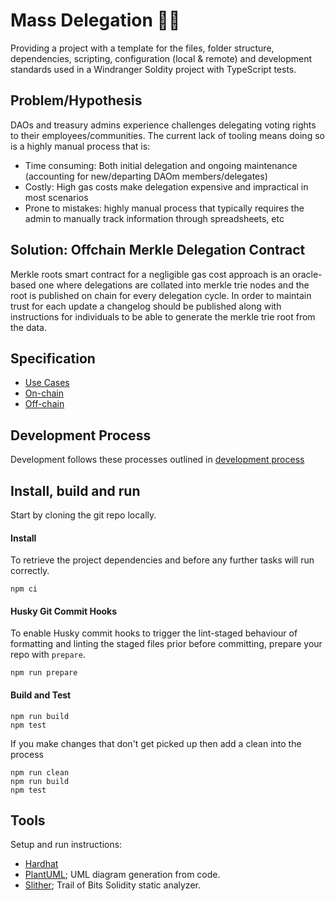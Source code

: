 # Mass Delegation 🎩👒

Providing a project with a template for the files, folder structure, dependencies, scripting, configuration (local & remote) and development standards used in a Windranger Soldity project with TypeScript tests.

## Problem/Hypothesis

DAOs and treasury admins experience challenges delegating voting rights to their employees/communities. The current lack of tooling means doing so is a highly manual process that is:

- Time consuming: Both initial delegation and ongoing maintenance (accounting for new/departing DAOm members/delegates)
- Costly: High gas costs make delegation expensive and impractical in most scenarios
- Prone to mistakes: highly manual process that typically requires the admin to manually track information through spreadsheets, etc

## Solution: Offchain Merkle Delegation Contract

Merkle roots smart contract for a negligible gas cost approach is an oracle-based one where delegations are collated into merkle trie nodes and the root is published on chain for every delegation cycle. In order to maintain trust for each update a changelog should be published along with instructions for individuals to be able to generate the merkle trie root from the data.

## Specification

- [Use Cases](./docs/use_cases.md)
- [On-chain](./docs/on-chain.md)
- [Off-chain](./docs/off-chain.md)


## Development Process

Development follows these processes outlined in [development process](docs/development_process.md)


## Install, build and run

Start by cloning the git repo locally.

#### Install

To retrieve the project dependencies and before any further tasks will run correctly.

```shell
npm ci
```

#### Husky Git Commit Hooks

To enable Husky commit hooks to trigger the lint-staged behaviour of formatting and linting the staged files prior
before committing, prepare your repo with `prepare`.

```shell
npm run prepare
```

#### Build and Test

```shell
npm run build
npm test
```

If you make changes that don't get picked up then add a clean into the process

```shell
npm run clean
npm run build
npm test
```

## Tools

Setup and run instructions:

- [Hardhat](./docs/tools/hardhat.md)
- [PlantUML](./docs/tools/plantuml.md); UML diagram generation from code.
- [Slither](./docs/tools/slither.md); Trail of Bits Solidity static analyzer.
